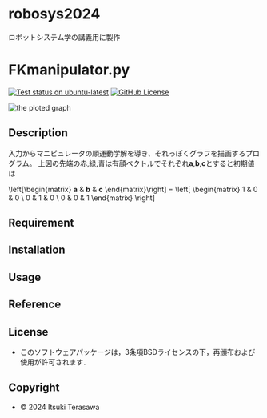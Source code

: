 # robosys2024
ロボットシステム学の講義用に製作

# FKmanipulator.py
<a href="https://github.com/IT2729/robosys2024/actions/workflows/test_FKmanipulator.yml"><img src="https://github.com/IT2729/robosys2024/actions/workflows/test_FKmanipulator.yml/badge.svg" alt="Test status on ubuntu-latest"></a>
<a href="https://github.com/IT2729/robosys2024/tree/main?tab=BSD-3-Clause-1-ov-file"><img alt="GitHub License" src="https://img.shields.io/github/license/IT2729/robosys2024"></a>

<img src="https://i.imgur.com/pV2jqEq.png" alt="the ploted graph">

## Description
入力からマニピュレータの順運動学解を導き、それっぽくグラフを描画するプログラム。
上図の先端の赤,緑,青は有顔ベクトルでそれぞれ**a**,**b**,**c**とすると初期値は

\left[\begin{matrix} **a** & **b** & **c** \end{matrix}\right] = \left[
\begin{matrix} 1 & 0 & 0 \\ 
0 & 1 & 0 \\ 
0 & 0 & 1
\end{matrix}
\right]


## Requirement

## Installation

## Usage

## Reference

## License

- このソフトウェアパッケージは，3条項BSDライセンスの下，再頒布および使用が許可されます．

## Copyright

- © 2024 Itsuki Terasawa
